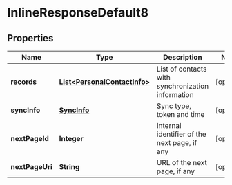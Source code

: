 
# InlineResponseDefault8

## Properties
Name | Type | Description | Notes
------------ | ------------- | ------------- | -------------
**records** | [**List&lt;PersonalContactInfo&gt;**](PersonalContactInfo.md) | List of contacts with synchronization information |  [optional]
**syncInfo** | [**SyncInfo**](SyncInfo.md) | Sync type, token and time |  [optional]
**nextPageId** | **Integer** | Internal identifier of the next page, if any |  [optional]
**nextPageUri** | **String** | URL of the next page, if any |  [optional]



